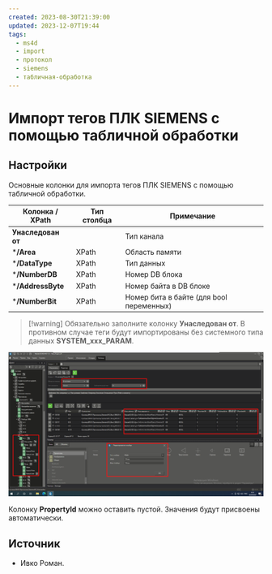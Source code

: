 ```yaml
---
created: 2023-08-30T21:39:00
updated: 2023-12-07T19:44
tags:
  - ms4d
  - import
  - протокол
  - siemens
  - табличная-обработка
---
```

# Импорт тегов ПЛК SIEMENS с помощью табличной обработки

## Настройки

Основные колонки для импорта тегов ПЛК SIEMENS с помощью табличной обработки.

|**Колонка / XPath**|**Тип столбца**|**Примечание**|
|---|---|---|
|**Унаследован от**||Тип канала|
|***/Area**|XPath|Область памяти|
|***/DataType**|XPath|Тип данных|
|***/NumberDB**|XPath|Номер DB блока|
|***/AddressByte**|XPath|Номер байта в DB блоке|
|***/NumberBit**|XPath|Номер бита в байте (для bool переменных)|

>[!warning] Обязательно заполните колонку **Унаследован от**. В противном случае теги будут импортированы без системного типа данных **SYSTEM_xxx_PARAM**.

![](_файлы/514573.png)

Колонку **PropertyId** можно оставить пустой. Значения будут присвоены автоматически.

## Источник

- Ивко Роман.
